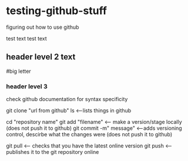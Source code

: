 # testing-github-stuff
figuring out how to use github

test text test text
## header level 2 text
#big letter
### header level 3
check github documentation for syntax specificity

git clone "url from github"
ls <--lists things in github


cd "repository name"
git add "filename"   <-- make a version/stage locally (does not push it to github)
git commit -m" message"  <--adds versioning control, descirbe what the changes were (does not push it to github)

git pull  <-- checks that you have the latest online version
git push  <--publishes it to the git repository online